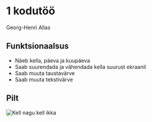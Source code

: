 # 1 kodutöö
Georg-Henri Allas
## Funktsionaalsus
* Näeb kella, päeva ja kuupäeva
* Saab suurendada ja vähendada kella suurust ekraanil
* Saab muuta taustavärve
* Saab muuta tekstivärve
## Pilt
![Kell nagu kell ikka](https://i.imgur.com/5TimjL1.png "Korralik kell")




